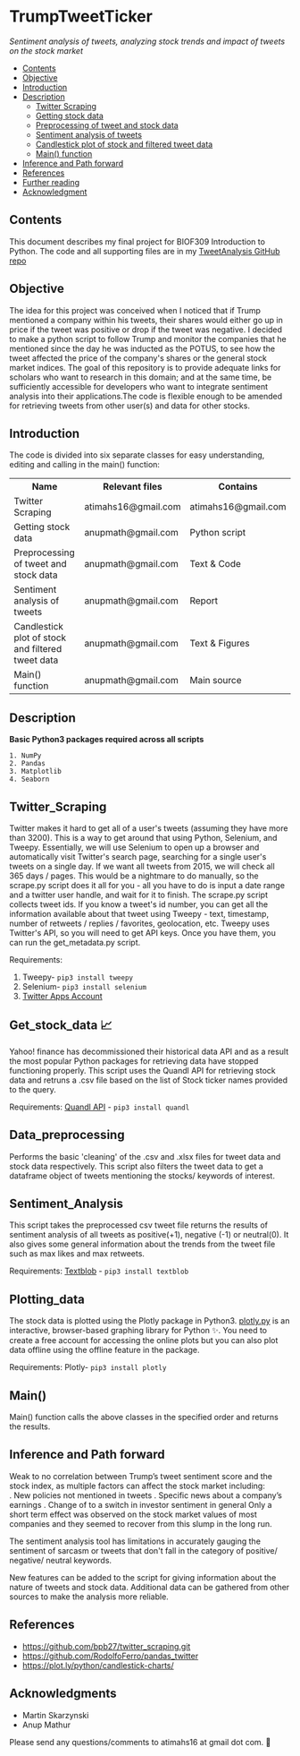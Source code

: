 # TrumpTweetTicker
*Sentiment analysis of tweets, analyzing stock trends and impact of tweets on the stock market*

<!-- TOC -->

- [Contents](#contents)
- [Objective](#objective)
- [Introduction](#introduction)
- [Description](#description)
    - [Twitter Scraping](#Twitter_Scraping)
    - [Getting stock data](#Get_stock_data)
    - [Preprocessing of tweet and stock data](#Data_preprocessing)
    - [Sentiment analysis of tweets](#Sentiment_Analysis)
    - [Candlestick plot of stock and filtered tweet data](#Plotting_data)
    - [Main() function](#Main())
- [Inference and Path forward](#inference)
- [References](#references)
- [Further reading](#further_reading)
- [Acknowledgment](#acknowledgment)    

<!-- /TOC -->

## Contents
This document describes my final project for BIOF309 Introduction to Python. The code and all supporting files are in my [TweetAnalysis GitHub repo](https://github.com/shamitashetty/TweetAnalysis)

## Objective
The idea for this project was conceived when I noticed that if Trump mentioned a company within his tweets, their shares would either go up in price if the tweet was positive or drop if the tweet was negative. I decided to make a python script to follow Trump and monitor the companies that he mentioned since the day he was inducted as the POTUS, to see how the tweet affected the price of the company's shares or the general stock market indices. 
The goal of this repository is to provide adequate links for scholars who want to research in this domain; and at the same time, be sufficiently accessible for developers who want to integrate sentiment analysis into their applications.The code is flexible enough to be amended for retrieving tweets from other user(s) and data for other stocks. 

## Introduction

The code is divided into six separate classes for easy understanding, editing and calling in the main() function:

<table border="0">
<tr><th>Name</th><th>Relevant files</th><th>Contains</th></tr>
<tr><td>Twitter Scraping</td><td> atimahs16@gmail.com</td><td> atimahs16@gmail.com</td></tr>
<tr><td>Getting stock data </td><td>anupmath@gmail.com</td><td> Python script</td></tr>
<tr><td>Preprocessing of tweet and stock data  </td><td>anupmath@gmail.com</td><td> Text & Code </td></tr>
<tr><td>Sentiment analysis of tweets </td><td>anupmath@gmail.com</td><td>  Report </td></tr>
<tr><td>Candlestick plot of stock and filtered tweet data</td><td>anupmath@gmail.com</td><td> Text & Figures</td></tr>
<tr><td>Main() function</td><td>anupmath@gmail.com</td><td> Main source</td></tr>
</table>


## Description 
   **Basic Python3 packages required across all scripts**
   
    1. NumPy
    2. Pandas
    3. Matplotlib
    4. Seaborn

   ## Twitter_Scraping
   Twitter makes it hard to get all of a user's tweets (assuming they have more than 3200). This is a way to get around that using Python, Selenium, and Tweepy. 
    Essentially, we will use Selenium to open up a browser and automatically visit Twitter's search page, searching for a single user's tweets on a single day. If we want all tweets from 2015, we will check all 365 days / pages. This would be a nightmare to do manually, so the scrape.py script does it all for you - all you have to do is input a date range and a twitter user handle, and wait for it to finish.
    The scrape.py script collects tweet ids. If you know a tweet's id number, you can get all the information available about that tweet using Tweepy - text, timestamp, number of retweets / replies / favorites, geolocation, etc. Tweepy uses Twitter's API, so you will need to get API keys. Once you have them, you can run the get_metadata.py script.
   
   Requirements: 
   1. Tweepy- `pip3 install tweepy`
   2. Selenium- `pip3 install selenium`
   3. [Twitter Apps Account](https://themepacific.com/how-to-generate-api-key-consumer-token-access-key-for-twitter-oauth/994/)
    
   ## Get_stock_data 📈
   Yahoo! finance has decommissioned their historical data API and as a result the most popular Python packages for retrieving data have stopped functioning properly. This script uses the Quandl API for retrieving stock data and retruns a .csv file based on the list of Stock ticker names provided to the query. 
   
   Requirements: 
   [Quandl API](https://blog.quandl.com/getting-started-with-the-quandl-api) - `pip3 install quandl`
    
   ## Data_preprocessing
   Performs the basic 'cleaning' of the .csv and .xlsx files for tweet data and stock data respectively. This script also filters the tweet data to get a dataframe object of tweets mentioning the stocks/ keywords of interest.
    
   ## Sentiment_Analysis
   This script takes the preprocessed csv tweet file returns the results of sentiment analysis of all tweets as positive(+1), negative (-1) or neutral(0). It also gives some general information about the trends from the tweet file such as max likes and max retweets.
   
   Requirements:
   [Textblob](https://textblob.readthedocs.io/en/dev/) - `pip3 install textblob`
    
   ## Plotting_data
   The stock data is plotted using the Plotly package in Python3. [plotly.py](https://plot.ly/d3-js-for-python-and-pandas-charts/) is an interactive, browser-based graphing library for Python :sparkles:. You need to create a free account for accessing the online plots but you can also plot data offline using the offline feature in the package.
   
   Requirements: 
    Plotly- `pip3 install plotly`
    
   ## Main()
   Main() function calls the above classes in the specified order and returns the results.
    
## Inference and Path forward
   Weak to no correlation between Trump’s tweet sentiment score and the stock index, as multiple factors can affect the stock market including:  
   . New policies not mentioned in tweets
   . Specific news about a company’s earnings
   . Change of to a switch in investor sentiment in general
   Only a short term effect was observed on the stock market values of most companies and they seemed to recover from this slump in the long run.
   
   The sentiment analysis tool has limitations in accurately gauging the sentiment of sarcasm or tweets that don't fall in the category of positive/ negative/ neutral keywords.
   
   New features can be added to the script for giving information about the nature of tweets and stock data. Additional data can be gathered from other sources to make the analysis more reliable.

## References 

* https://github.com/bpb27/twitter_scraping.git
* https://github.com/RodolfoFerro/pandas_twitter
* https://plot.ly/python/candlestick-charts/

Acknowledgments
------------
* Martin Skarzynski
* Anup Mathur

Please send any questions/comments to atimahs16 at gmail dot com.  📢

